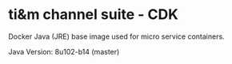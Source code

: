 # ti&m channel suite - CDK

Docker Java (JRE) base image used for micro service containers.

Java Version: 8u102-b14 (master)
